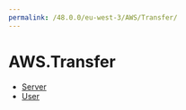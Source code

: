 ```yaml
---
permalink: /48.0.0/eu-west-3/AWS/Transfer/
---
```


# AWS.Transfer



* [Server](Server.md)
* [User](User.md)